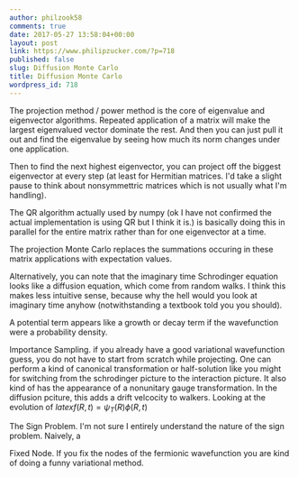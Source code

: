 ```yaml
---
author: philzook58
comments: true
date: 2017-05-27 13:58:04+00:00
layout: post
link: https://www.philipzucker.com/?p=718
published: false
slug: Diffusion Monte Carlo
title: Diffusion Monte Carlo
wordpress_id: 718
---
```


The projection method / power method is the core of eigenvalue and eigenvector algorithms. Repeated application of a matrix will make the largest eigenvalued vector dominate the rest. And then you can just pull it out and find the eigenvalue by seeing how much its norm changes under one application.

Then to find the next highest eigenvector, you can project off the biggest eigenvector at every step (at least for Hermitian matrices. I'd take a slight pause to think about nonsymmettric matrices which is not usually what I'm handling).

The QR algorithm actually used by numpy (ok I have not confirmed the actual implementation is using QR but I think it is.) is basically doing this in parallel for the entire matrix rather than for one eigenvector at a time.

The projection Monte Carlo replaces the summations occuring in these matrix applications with expectation values.

Alternatively, you can note that the imaginary time Schrodinger equation looks like a diffusion equation, which come from random walks. I think this makes less intuitive sense, because why the hell would you look at imaginary time anyhow (notwithstanding a textbook told you you should).

A potential term appears like a growth or decay term if the wavefunction were a probability density.

Importance Sampling. if you already have a good variational wavefunction guess, you do not have to start from scratch while projecting. One can perform a kind of canonical transformation or half-solution like you might for switching from the schrodinger picture to the interaction picture. It also kind of has the appearance of a nonunitary gauge transformation. In the diffusion pciture, this adds a drift velcocity to walkers. Looking at the evolution of $latex f(R,t)=\psi_T(R)\phi(R,t)$

The Sign Problem. I'm not sure I entirely understand the nature of the sign problem. Naively, a

Fixed Node. If you fix the nodes of the fermionic wavefunction you are kind of doing a funny variational method.


